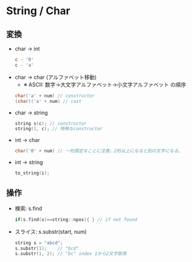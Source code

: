 # String / Char

## 変換
- char -> int
  ```cpp
  c - '0'
  c - 'a'
  ```
- char -> char (アルファベット移動) 
  - ※ ASCII: 数字->大文字アルファベット->小文字アルファベット の順序
  ```cpp
  char('a' + num) // constructor
  (char)('a' + num) // cast
  ```
- char -> string
  ```cpp
  string s(c); // constructor
  string(1, c); // 特殊なconstructor
  ```
- int -> char
  ```cpp
  char('0' + num) // 一桁限定なことに注意。2桁以上になると別の文字になる。
  ```
- int -> string
  ```cpp
  to_string(i);
  ```

## 操作
- 検索: s.find
  ```cpp
  if(s.find(x)==string::npos){ } // if not found
  ```
- スライス: s.substr(start, num)
  ```cpp
  string s = "abcd";
  s.substr(1);    // "bcd"
  s.substr(1, 2); // "bc" index 1から2文字取得
  ```


